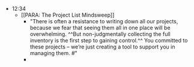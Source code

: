 - 12:34
    - [[PARA: The Project List Mindsweep]]
        - "There is often a resistance to writing down all our projects, because we fear that seeing them all in one place will be overwhelming. ^^But non-judgmentally collecting the full inventory is the first step to gaining control.^^ You committed to these projects – we’re just creating a tool to support you in managing them. #"
        - 
